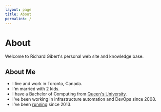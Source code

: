 ```yaml
---
layout: page
title: About
permalink: /
---
```


# About

Welcome to Richard Gibert's personal web site and knowledge base.

## About Me

- I live and work in Toronto, Canada.
- I'm married with 2 kids.
- I have a Bachelor of Computing from [Queen's University](https://www.queensu.ca/).
- I've been working in infrastructure automation and DevOps since 2008.
- I've been [running](/docs/running) since 2013.
